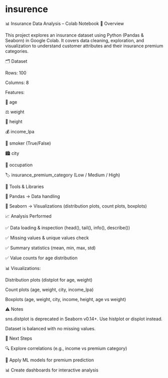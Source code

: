 # insurence
📊 Insurance Data Analysis – Colab Notebook
📌 Overview

This project explores an insurance dataset using Python (Pandas & Seaborn) in Google Colab.
It covers data cleaning, exploration, and visualization to understand customer attributes and their insurance premium categories.

🗂️ Dataset

Rows: 100

Columns: 8

Features:

👤 age

⚖️ weight

📏 height

💰 income_lpa

🚬 smoker (True/False)

🏙️ city

💼 occupation

🏷️ insurance_premium_category (Low / Medium / High)

🔧 Tools & Libraries

🐼 Pandas → Data handling

🎨 Seaborn → Visualizations (distribution plots, count plots, boxplots)

📈 Analysis Performed

✅ Data loading & inspection (head(), tail(), info(), describe())

✅ Missing values & unique values check

✅ Summary statistics (mean, min, max, std)

✅ Value counts for age distribution

📊 Visualizations:

Distribution plots (distplot for age, weight)

Count plots (age, weight, city, income_lpa)

Boxplots (age, weight, city, income, height, age vs weight)

⚠️ Notes

sns.distplot is deprecated in Seaborn v0.14+. Use histplot or displot instead.

Dataset is balanced with no missing values.

🚀 Next Steps

🔍 Explore correlations (e.g., income vs premium category)

🧠 Apply ML models for premium prediction

📊 Create dashboards for interactive analysis
